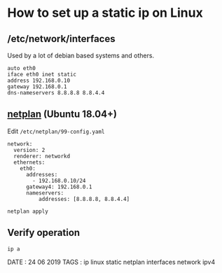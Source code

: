 # How to set up a static ip on Linux

## /etc/network/interfaces

Used by a lot of debian based systems and others.

```
auto eth0
iface eth0 inet static
address 192.168.0.10
gateway 192.168.0.1
dns-nameservers 8.8.8.8 8.8.4.4
```

## [netplan](https://netplan.io/) (Ubuntu 18.04+)

Edit `/etc/netplan/99-config.yaml`

```
network:
  version: 2
  renderer: networkd
  ethernets:
    eth0:
      addresses:
        - 192.168.0.10/24
      gateway4: 192.168.0.1
      nameservers:
          addresses: [8.8.8.8, 8.8.4.4]

```

```
netplan apply
```

## Verify operation

```
ip a
```

DATE : 24 06 2019
TAGS : ip linux static netplan interfaces network ipv4
